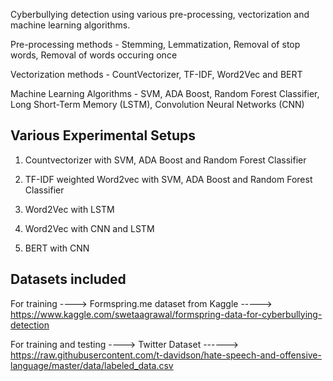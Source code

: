 Cyberbullying detection using various pre-processing, vectorization and machine learning algorithms.

Pre-processing methods - Stemming, Lemmatization, Removal of stop words, Removal of words occuring once

Vectorization methods -  CountVectorizer, TF-IDF, Word2Vec and BERT

Machine Learning Algorithms - SVM, ADA Boost, Random Forest Classifier, Long Short-Term Memory (LSTM), Convolution Neural Networks (CNN)



Various Experimental Setups
---------------------------

1) Countvectorizer with SVM, ADA Boost and Random Forest Classifier

2) TF-IDF weighted Word2vec with SVM, ADA Boost and Random Forest Classifier

3) Word2Vec with LSTM 

4) Word2Vec with CNN and LSTM

5) BERT with CNN


Datasets included
------------------

For training ----> Formspring.me dataset from Kaggle -----> https://www.kaggle.com/swetaagrawal/formspring-data-for-cyberbullying-detection

For training and testing ----> Twitter Dataset ------> https://raw.githubusercontent.com/t-davidson/hate-speech-and-offensive-language/master/data/labeled_data.csv


